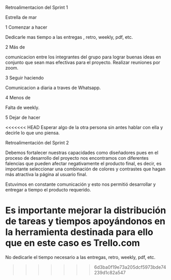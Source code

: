 Retroalimentacion del Sprint 1

Estrella de mar

1 Comenzar a hacer

Dedicarle mas tiempo a las entregas , retro, weekly, pdf, etc.

2 Más de

comunicacion entre los integrantes del grupo para lograr buenas ideas en conjunto que sean mas efectivas para el proyecto. Realizar reuniones por zoom.

3 Seguir haciendo

Comunicacion a diaria a traves de Whatsapp.

4 Menos de

Falta de weekly.

5 Dejar de hacer

<<<<<<< HEAD
Esperar algo de la otra persona sin antes hablar con ella y decirle lo que uno piensa.

Retroalimentación del Sprint 2

Debemos fortalecer nuestras capacidades como diseñadores pues en el proceso de desarrollo del proyecto nos encontramos con diferentes falencias que pueden afectar negativamente el producto final, es decir, es importante seleccionar una combinación de colores y contrastes que hagan más atractiva la página al usuario final.

Estuvimos en constante comunicación y esto nos permitió desarrollar y entregar a tiempo el producto requerido.

Es importante mejorar la distribución de tareas y tiempos apoyándonos en la herramienta destinada para ello que en este caso es Trello.com
=======
No dedicarle el tiempo necesario a las entregas, retro, weekly, pdf, etc.
>>>>>>> 6d3ba0f19e73a205dcf5973bde74239d1c82a547
